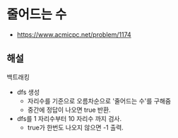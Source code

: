 # 줄어드는 수

- https://www.acmicpc.net/problem/1174

## 해설

백트래킹

- dfs 생성
  - 자리수를 기준으로 오름차순으로 '줄어드는 수'를 구해줌
  - 중간에 정답이 나오면 true 반환.
- dfs를 1 자리수부터 10 자리수 까지 검사.
  - true가 한번도 나오지 않으면 -1 출력.